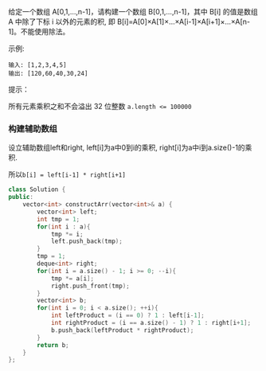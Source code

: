 给定一个数组 A[0,1,…,n-1]，请构建一个数组 B[0,1,…,n-1]，其中 B[i] 的值是数组 A 中除了下标 i 以外的元素的积, 即 B[i]=A[0]×A[1]×…×A[i-1]×A[i+1]×…×A[n-1]。不能使用除法。

 

示例:
```
输入: [1,2,3,4,5]
输出: [120,60,40,30,24]
```

提示：

所有元素乘积之和不会溢出 32 位整数
`a.length <= 100000`

### 构建辅助数组

设立辅助数组left和right, left[i]为a中0到i的乘积, right[i]为a中i到a.size()-1的乘积.

所以`b[i] = left[i-1] * right[i+1]`


```c++
class Solution {
public:
    vector<int> constructArr(vector<int>& a) {
        vector<int> left;
        int tmp = 1;
        for(int i : a){
            tmp *= i;
            left.push_back(tmp);
        }
        tmp = 1;
        deque<int> right;
        for(int i = a.size() - 1; i >= 0; --i){
            tmp *= a[i];
            right.push_front(tmp);
        }
        vector<int> b;
        for(int i = 0; i < a.size(); ++i){
            int leftProduct = (i == 0) ? 1 : left[i-1];
            int rightProduct = (i == a.size() - 1) ? 1 : right[i+1];
            b.push_back(leftProduct * rightProduct);
        }
        return b;
    }
};
```

